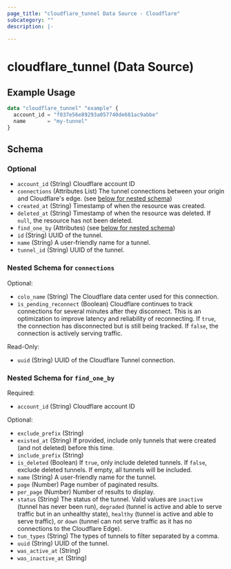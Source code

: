 ```yaml
---
page_title: "cloudflare_tunnel Data Source - Cloudflare"
subcategory: ""
description: |-
  
---
```


# cloudflare_tunnel (Data Source)



## Example Usage

```terraform
data "cloudflare_tunnel" "example" {
  account_id = "f037e56e89293a057740de681ac9abbe"
  name       = "my-tunnel"
}
```
<!-- schema generated by tfplugindocs -->
## Schema

### Optional

- `account_id` (String) Cloudflare account ID
- `connections` (Attributes List) The tunnel connections between your origin and Cloudflare's edge. (see [below for nested schema](#nestedatt--connections))
- `created_at` (String) Timestamp of when the resource was created.
- `deleted_at` (String) Timestamp of when the resource was deleted. If `null`, the resource has not been deleted.
- `find_one_by` (Attributes) (see [below for nested schema](#nestedatt--find_one_by))
- `id` (String) UUID of the tunnel.
- `name` (String) A user-friendly name for a tunnel.
- `tunnel_id` (String) UUID of the tunnel.

<a id="nestedatt--connections"></a>
### Nested Schema for `connections`

Optional:

- `colo_name` (String) The Cloudflare data center used for this connection.
- `is_pending_reconnect` (Boolean) Cloudflare continues to track connections for several minutes after they disconnect. This is an optimization to improve latency and reliability of reconnecting.  If `true`, the connection has disconnected but is still being tracked. If `false`, the connection is actively serving traffic.

Read-Only:

- `uuid` (String) UUID of the Cloudflare Tunnel connection.


<a id="nestedatt--find_one_by"></a>
### Nested Schema for `find_one_by`

Required:

- `account_id` (String) Cloudflare account ID

Optional:

- `exclude_prefix` (String)
- `existed_at` (String) If provided, include only tunnels that were created (and not deleted) before this time.
- `include_prefix` (String)
- `is_deleted` (Boolean) If `true`, only include deleted tunnels. If `false`, exclude deleted tunnels. If empty, all tunnels will be included.
- `name` (String) A user-friendly name for the tunnel.
- `page` (Number) Page number of paginated results.
- `per_page` (Number) Number of results to display.
- `status` (String) The status of the tunnel. Valid values are `inactive` (tunnel has never been run), `degraded` (tunnel is active and able to serve traffic but in an unhealthy state), `healthy` (tunnel is active and able to serve traffic), or `down` (tunnel can not serve traffic as it has no connections to the Cloudflare Edge).
- `tun_types` (String) The types of tunnels to filter separated by a comma.
- `uuid` (String) UUID of the tunnel.
- `was_active_at` (String)
- `was_inactive_at` (String)


